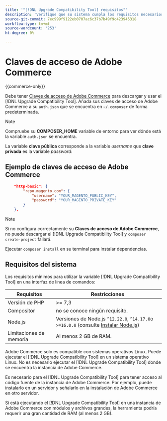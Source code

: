 ```yaml
---
title: '"[!DNL Upgrade Compatibility Tool] requisitos"'
description: 'Verifique que su sistema cumpla los requisitos necesarios para ejecutar el [!DNL Upgrade Compatibility Tool] en una interfaz de línea de comandos para su proyecto de Adobe Commerce. '
source-git-commit: 7ec999f9122eb0707ac6c37b7b49f9c423945318
workflow-type: tm+mt
source-wordcount: '253'
ht-degree: 0%

---
```



# Claves de acceso de Adobe Commerce

{{commerce-only}}

Debe tener [Claves de acceso de Adobe Commerce](https://devdocs.magento.com/marketplace/sellers/profile-information.html#access-keys) para descargar y usar el [!DNL Upgrade Compatibility Tool]. Añada sus claves de acceso de Adobe Commerce a su `auth.json` que se encuentra en `~/.composer` de forma predeterminada.

>[!NOTE]
>
>Compruebe su **COMPOSER_HOME** variable de entorno para ver dónde está la variable `auth.json` se encuentra.

La variable **clave pública** corresponde a la variable _username_ que **clave privada** es la variable _password_:

## Ejemplo de claves de acceso de Adobe Commerce

```json
    "http-basic": {
        "repo.magento.com": {
            "username": "YOUR_MAGENTO_PUBLIC_KEY",
            "password": "YOUR_MAGENTO_PRIVATE_KEY"
        }
    },
```

>[!NOTE]
>
> Si no configura correctamente su **Claves de acceso de Adobe Commerce**, no puede descargar el [!DNL Upgrade Compatibility Tool] y `composer create-project` fallará.

Ejecutar `composer install` en su terminal para instalar dependencias.

## Requisitos del sistema

Los requisitos mínimos para utilizar la variable [!DNL Upgrade Compatibility Tool] en una interfaz de línea de comandos:

| **Requisitos** | **Restricciones** |
|----------------|-----------------|
| Versión de PHP | >= 7,3 |
| Compositor | no se conoce ningún requisito. |
| Node.js | Versiones de Node.js `^12.22.0`, `^14.17.0`o `>=16.0.0` (consulte [Instalar Node.js](https://nodejs.dev/learn/how-to-install-nodejs)) |
| Limitaciones de memoria | Al menos 2 GB de RAM. |

Adobe Commerce solo es compatible con sistemas operativos Linux. Puede ejecutar el [!DNL Upgrade Compatibility Tool] en un sistema operativo Linux. No es necesario ejecutar el [!DNL Upgrade Compatibility Tool] donde se encuentra la instancia de Adobe Commerce.

Es necesario para el [!DNL Upgrade Compatibility Tool] para tener acceso al código fuente de la instancia de Adobe Commerce. Por ejemplo, puede instalarlo en un servidor y señalarlo en la instalación de Adobe Commerce en otro servidor.

Si está ejecutando el [!DNL Upgrade Compatibility Tool] en una instancia de Adobe Commerce con módulos y archivos grandes, la herramienta podría requerir una gran cantidad de RAM (al menos 2 GB).
